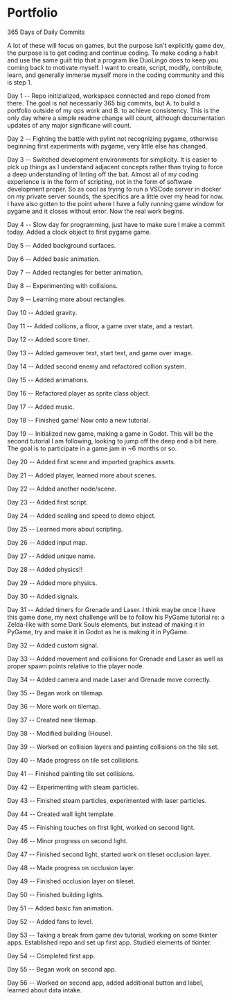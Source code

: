 # Portfolio

365 Days of Daily Commits

A lot of these will focus on games, but the purpose isn't explicitly game dev, the purpose is to get coding and continue coding. To make coding a habit and use the same guilt trip that a program like DuoLingo does to keep you coming back to motivate myself. I want to create, script, modify, contribute, learn, and generally immerse myself more in the coding community and this is step 1.


Day 1 -- Repo initizialized, workspace connected and repo cloned from there. The goal is not necessarily 365 big commits, but A. to build a portfolio outside of my ops work and B. to achieve consistency. This is the only day where a simple readme change will count, although documentation updates of any major significane will count.

Day 2 -- Fighting the battle with pylint not recognizing pygame, otherwise beginning first experiments with pygame, very little else has changed.

Day 3 -- Switched development environments for simplicity. It is easier to pick up things as I understand adjacent concepts rather than trying to force a deep understanding of linting off the bat. Almost all of my coding experience is in the form of scripting, not in the form of software development proper. So as cool as trying to run a VSCode server in docker on my private server sounds, the specifics are a little over my head for now. I have also gotten to the point where I have a fully running game window for pygame and it closes without error. Now the real work begins.

Day 4 -- Slow day for programming, just have to make sure I make a commit today. Added a clock object to first pygame game. 

Day 5 -- Added background surfaces.

Day 6 -- Added basic animation.

Day 7 -- Added rectangles for better animation.

Day 8 -- Experimenting with collisions.

Day 9 -- Learning more about rectangles.

Day 10 -- Added gravity.

Day 11 -- Added collions, a floor, a game over state, and a restart.

Day 12 -- Added score timer.

Day 13 --  Added gameover text, start text, and game over image.

Day 14 --  Added second enemy and refactored collion system.

Day 15 -- Added animations.

Day 16 -- Refactored player as sprite class object.

Day 17 -- Added music.

Day 18 -- Finished game! Now onto a new tutorial.

Day 19 -- Initialized new game, making a game in Godot. This will be the second tutorial I am following, looking to jump off the deep end a bit here. The goal is to participate in a game jam in ~6 months or so.

Day 20 -- Added first scene and imported graphics assets.

Day 21 -- Added player, learned more about scenes.

Day 22 -- Added another node/scene.

Day 23 -- Added first script.

Day 24 -- Added scaling and speed to demo object.

Day 25 -- Learned more about scripting.

Day 26 -- Added input map.

Day 27 -- Added unique name.

Day 28 -- Added physics!!

Day 29 -- Added more physics.

Day 30 -- Added signals.

Day 31 -- Added timers for Grenade and Laser. I think maybe once I have this game done, my next challenge will be to follow his PyGame tutorial re: a Zelda-like with some Dark Souls elements, but instead of making it in PyGame, try and make it in Godot as he is making it in PyGame.

Day 32 -- Added custom signal.

Day 33 -- Added movement and collisions for Grenade and Laser as well as proper spawn points relative to the player node.

Day 34 -- Added camera and made Laser and Grenade move correctly.

Day 35 -- Began work on tilemap.

Day 36 -- More work on tilemap.

Day 37 -- Created new tilemap.

Day 38 -- Modified building (House).

Day 39 -- Worked on collision layers and painting collisions on the tile set.

Day 40 -- Made progress on tile set collisions.

Day 41 -- Finished painting tile set collisions.

Day 42 -- Experimenting with steam particles.

Day 43 -- Finished steam particles, experimented with laser particles.

Day 44 -- Created wall light template.

Day 45 -- Finishing touches on first light, worked on second light.

Day 46 -- Minor progress on second light.

Day 47 -- Finished second light, started work on tileset occlusion layer.

Day 48 -- Made progress on occlusion layer.

Day 49 -- Finished occlusion layer on tileset.

Day 50 -- Finished building lights.

Day 51 -- Added basic fan animation.

Day 52 -- Added fans to level.

Day 53 -- Taking a break from game dev tutorial, working on some tkinter apps. Established repo and set up first app. Studied elements of tkinter.

Day 54 -- Completed first app.

Day 55 -- Began work on second app.

Day 56 -- Worked on second app, added additional button and label, learned about data intake.